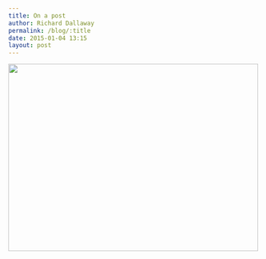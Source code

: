 ```yaml
---
title: On a post
author: Richard Dallaway
permalink: /blog/:title
date: 2015-01-04 13:15
layout: post
---
```


<div><a href="http://static.skitters.dallaway.com/tp_IMG_20150104_131324.jpg"><img src="http://static.skitters.dallaway.com/tp_thumb_IMG_20150104_131324.jpg" width="500" height="375"/></a></div>


  
      
